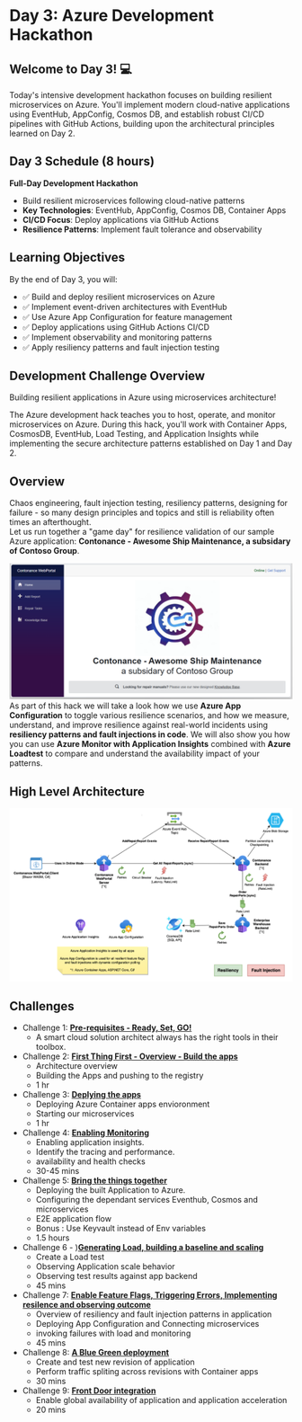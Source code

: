 # Day 3: Azure Development Hackathon

## Welcome to Day 3! 💻

Today's intensive development hackathon focuses on building resilient microservices on Azure. You'll implement modern cloud-native applications using EventHub, AppConfig, Cosmos DB, and establish robust CI/CD pipelines with GitHub Actions, building upon the architectural principles learned on Day 2.

## Day 3 Schedule (8 hours)

**Full-Day Development Hackathon**
- Build resilient microservices following cloud-native patterns
- **Key Technologies**: EventHub, AppConfig, Cosmos DB, Container Apps
- **CI/CD Focus**: Deploy applications via GitHub Actions
- **Resilience Patterns**: Implement fault tolerance and observability

## Learning Objectives

By the end of Day 3, you will:
- ✅ Build and deploy resilient microservices on Azure
- ✅ Implement event-driven architectures with EventHub
- ✅ Use Azure App Configuration for feature management
- ✅ Deploy applications using GitHub Actions CI/CD
- ✅ Implement observability and monitoring patterns
- ✅ Apply resiliency patterns and fault injection testing

## Development Challenge Overview

Building resilient applications in Azure using microservices architecture! 

The Azure development hack teaches you to host, operate, and monitor microservices on Azure. During this hack, you'll work with Container Apps, CosmosDB, EventHub, Load Testing, and Application Insights while implementing the secure architecture patterns established on Day 1 and Day 2.

## Overview
Chaos engineering, fault injection testing, resiliency patterns, designing for failure - so many design principles and topics and still is reliability often times an afterthought.  
Let us run together a "game day" for resilience validation of our sample Azure application: **Contonance - Awesome Ship Maintenance, a subsidary of Contoso Group**.

![Sample UI](img/sample_ui.png)
As part of this hack we will take a look how we use **Azure App Configuration** to toggle various resilience scenarios, and how we measure, understand, and improve resilience against real-world incidents using **resiliency patterns and fault injections in code**.
We will also show you how you can use **Azure Monitor with Application Insights** combined with **Azure Loadtest** to compare and understand the availability impact of your patterns.


## High Level Architecture

![High Level Architecture Diagram showing Azure Services used, resiliency patterns and fault injections](img/appArc.png)


## Challenges

- Challenge 1: **[Pre-requisites - Ready, Set, GO!](modules/module-1/readme.md)**
  - A smart cloud solution architect always has the right tools in their toolbox. 
- Challenge 2: **[First Thing First -  Overview - Build the apps ](modules/module-2/readme.md)**
  - Architecture overview
  - Building the Apps and pushing to the registry
  - 1 hr
- Challenge 3: **[Deplying the apps](modules/module-3/readme.md)**
  - Deploying Azure Container apps envioronment
  - Starting our microservices 
  - 1 hr
- Challenge 4: **[Enabling Monitoring ](modules/module-5/readme.md)**
  - Enabling application insights. 
  - Identify the tracing and performance.  
  - availability and health checks
  - 30-45 mins
- Challenge 5: **[ Bring the things together ](modules/module-4/readme.md)**
  - Deploying the built Application to Azure. 
  - Configuring the dependant services Eventhub, Cosmos and microservices
  - E2E application flow
  - Bonus : Use Keyvault instead of Env variables 
  - 1.5 hours 
- Challenge 6 - )**[Generating Load, building a baseline and scaling](modules/module-6/readme.md)**
  - Create a Load test
  - Observing Application scale behavior 
  - Observing test results against app backend
  - 45 mins
- Challenge 7: **[Enable Feature Flags, Triggering Errors, Implementing resilence and observing outcome](modules/module-7/readme.md)**
  - Overview of resiliency and fault injection patterns in application
  - Deploying App Configuration and Connecting microservices
  - invoking failures with load and monitoring
  - 45 mins
- Challenge 8: **[ A Blue Green deployment](modules/module-8/readme.md)**
  - Create and test new revision of application
  - Perform traffic spliting across revisions with Container apps 
  - 30 mins
- Challenge 9: **[ Front Door integration](module-/readme.md)**
  - Enable global availability of application and application acceleration 
  - 20 mins
 